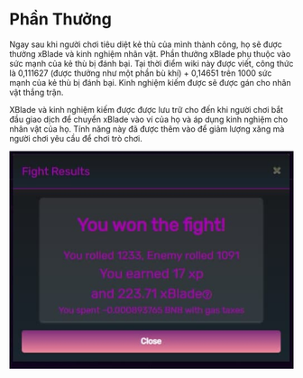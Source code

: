 # Phần Thưởng

Ngay sau khi người chơi tiêu diệt kẻ thù của mình thành công, họ sẽ được thưởng xBlade và kinh nghiệm nhân vật. Phần thưởng xBlade phụ thuộc vào sức mạnh của kẻ thù bị đánh bại. Tại thời điểm wiki này được viết, công thức là 0,111627 (được thưởng như một phần bù khí) + 0,14651 trên 1000 sức mạnh của kẻ thù bị đánh bại. Kinh nghiệm kiếm được sẽ được gán cho nhân vật thắng trận.

&#x20;XBlade và kinh nghiệm kiếm được được lưu trữ cho đến khi người chơi bắt đầu giao dịch để chuyển xBlade vào ví của họ và áp dụng kinh nghiệm cho nhân vật của họ. Tính năng này đã được thêm vào để giảm lượng xăng mà người chơi yêu cầu để chơi trò chơi.

![](../.gitbook/assets/24.jpg)
